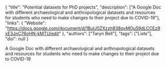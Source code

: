 {
  "title": "Potential datasets for PhD projects",
  "description": ["A Google Doc with different archaeological and anthropological datasets and resources for students who need to make changes to their project due to COVID-19"],
  "links": {
    "Website": "https://docs.google.com/document/d/1BuIJ0ZXzzh838qvMOu59dLCCEz9xE3JnC76oHN-kMTU/edit"
  },
  "authors": ["Taryn Bell"],
  "tags": ["Lists"],
  "doi": null
}

<!-- Generated by csv2md.R – do not edit by hand -->

A Google Doc with different archaeological and anthropological datasets and resources for students who need to make changes to their project due to COVID-19